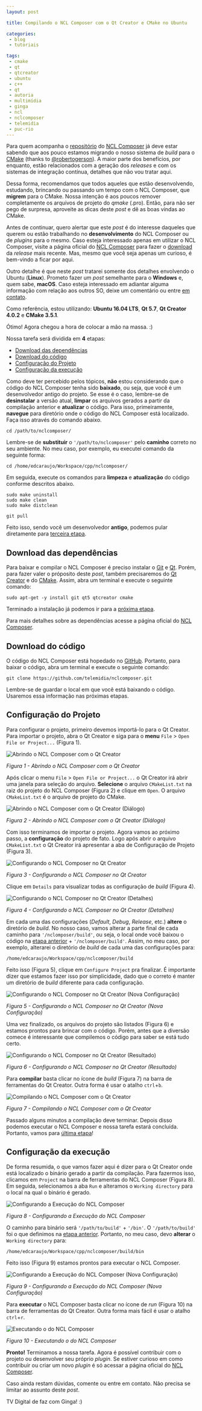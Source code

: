 ```yaml
---
layout: post

title: Compilando o NCL Composer com o Qt Creator e CMake no Ubuntu

categories: 
 - blog
 - tutoriais

tags:
 - cmake
 - qt
 - qtcreator
 - ubuntu
 - c++
 - qt
 - autoria
 - multimídia
 - ginga
 - ncl
 - nclcomposer
 - telemidia
 - puc-rio
---
```


Para quem acompanha o [repositório](https://github.com/telemidia/nclcomposer) do [NCL Composer](http://composer.telemidia.puc-rio.br/) já deve estar sabendo que aos pouco estamos migrando o nosso sistema de *build* para o [CMake](https://cmake.org/) (thanks to [@robertogerson](http://www.telemidia.puc-rio.br/~robertogerson/)). A maior parte dos benefícios, por enquanto, estão relacionados com a geração dos *releases* e com os sistemas de integração contínua, detalhes que não vou tratar aqui.

Dessa forma, recomendamos que todos aqueles que estão desenvolvendo, estudando, brincando ou passando um tempo com o NCL Composer, que **migrem** para o CMake. Nossa intenção é aos poucos remover completamente os arquivos de projeto do *qmake* (.pro). Então, para não ser pego de surpresa, aproveite as dicas deste *post* e dê as boas vindas ao CMake.

Antes de continuar, quero alertar que este *post* é do interesse daqueles que querem ou estão trabalhando no **desenvolvimento** do NCL Composer ou de *plugins* para o mesmo. Caso esteja interessado apenas em utilizar o NCL Composer, visite a página oficial do [NCL Composer](http://composer.telemidia.puc-rio.br/) para fazer o [download](http://composer.telemidia.puc-rio.br/en/download) da *release* mais recente. Mas, mesmo que você seja apenas um curioso, é bem-vindo a ficar por aqui.

Outro detalhe é que neste *post* tratarei somente dos detalhes envolvendo o Ubuntu (**Linux**). Prometo fazer um *post* semelhante para o **Windows** e, quem sabe, **macOS**. Caso esteja interessado em adiantar alguma informação com relação aos outros SO, deixe um comentário ou entre [em contato](/#contato).

Como referência, estou utilizando: **Ubuntu 16.04 LTS**, **Qt 5.7**, **Qt Creator 4.0.2** e **CMake 3.5.1**.

Ótimo! Agora chegou a hora de colocar a mão na massa. :)

Nossa tarefa será dividida em **4** etapas:

- [Download das dependências](#download-das-depend%c3%aancias)
- [Download do código](#download-do-c%c3%b3digo)
- [Configuração do Projeto](#configura%c3%a7%c3%a3o-do-projeto)
- [Configuração da execução](#configura%c3%a7%c3%a3o-da-execu%c3%a7%c3%a3o)

Como deve ter percebido pelos tópicos, **não** estou considerando que o código do NCL Composer tenha sido **baixado**, ou seja, que você é um desenvolvedor antigo do projeto. Se esse é o caso, lembre-se de **desinstalar** a versão atual, **limpar** os arquivos gerados a partir da compilação anterior e **atualizar** o código. Para isso, primeiramente, **navegue** para diretório onde o código do NCL Composer está localizado. Faça isso através do comando abaixo.

```
cd /path/to/nclcomposer/
```

Lembre-se de **substituir** o `'/path/to/nclcomposer'` pelo **caminho** correto no seu ambiente. No meu caso, por exemplo, eu executei comando da seguinte forma:

```
cd /home/edcaraujo/Workspace/cpp/nclcomposer/
```

Em seguida, execute os comandos para **limpeza** e **atualização** do código conforme descritos abaixo.

```
sudo make uninstall
sudo make clean
sudo make distclean

git pull
```

Feito isso, sendo você um desenvolvedor **antigo**, podemos pular diretamente para [terceira etapa](#configuração-do-projeto).

## Download das dependências

Para baixar e compilar o NCL Composer é preciso instalar o [Git](https://git-scm.com/) e [Qt](https://www.qt.io/). Porém, para fazer valer o próposito deste *post*, também precisaremos do [Qt Creator](https://www.qt.io/ide/) e do [CMake](https://cmake.org/). Assim, abra um terminal e execute o seguinte comando:

```
sudo apt-get -y install git qt5 qtcreator cmake
```

Terminado a instalação já podemos ir para a [próxima etapa](#download-do-código).

Para mais detalhes sobre as dependências acesse a página oficial do [NCL Composer](http://composer.telemidia.puc-rio.br/).

## Download do código

O código do NCL Composer está hopedado no [GitHub](https://github.com/telemidia/nclcomposer). Portanto, para baixar o código, abra um terminal e execute o seguinte comando:

```
git clone https://github.com/telemidia/nclcomposer.git
```

Lembre-se de guardar o local em que você está baixando o código. Usaremos essa informação nas próximas etapas.

## Configuração do Projeto

Para configurar o projeto, primeiro devemos importá-lo para o Qt Creator. Para importar o projeto, abra o Qt Creator e siga para o **menu** `File` > `Open File or Project...` (Figura 1).

![Abrindo o NCL Composer com o Qt Creator](/assets/images/posts/d3d3ee634288f7b291e5f69a3dc8a2cb.png)

*Figura 1 - Abrindo o NCL Composer com o Qt Creator*

Após clicar o menu `File` > `Open File or Project...` o Qt Creator irá abrir uma janela para seleção do arquivo. **Selecione** o arquivo `CMakeList.txt` na raiz do projeto do NCL Composer (Figura 2) e clique em `Open`. O arquivo `CMakeList.txt` é o arquivo de projeto do CMake.

![Abrindo o NCL Composer com o Qt Creator (Diálogo)](/assets/images/posts/971b865d634a8dc937d52005e7026d4f.png)

*Figura 2 - Abrindo o NCL Composer com o Qt Creator (Diálogo)*

Com isso terminamos de importar o projeto. Agora vamos ao próximo passo, a **configuração** do projeto de fato. Logo após abrir o arquivo `CMakeList.txt` o Qt Creator irá apresentar a aba de Configuração de Projeto (Figura 3).

![Configurando o NCL Composer no Qt Creator](/assets/images/posts/392d47ae1e70f97c7cb34b03cd509a9f.png)

*Figura 3 - Configurando o NCL Composer no Qt Creator*

Clique em `Details` para visualizar todas as configuração de *build* (Figura 4).

![Configurando o NCL Composer no Qt Creator (Detalhes)](/assets/images/posts/ea42b79a76fad5872690cef8e79f9001.png)

*Figura 4 - Configurando o NCL Composer no Qt Creator (Detalhes)*

Em cada uma das configurações (*Default*, *Debug*, *Release*, etc.) **altere** o diretório de *build*. No nosso caso, vamos alterar a parte final de cada caminho para `'/nclomposer/build'`, ou seja, o local onde você baixou o código na [etapa anterior](#download-do-código) + `'/nclomposer/build'`. Assim, no meu caso, por exemplo, alterarei o diretório de *build* de cada uma das configurações para:

```
/home/edcaraujo/Workspace/cpp/nclcomposer/build
```

Feito isso (Figura 5), clique em `Configure Project` pra finalizar. É importante dizer que estamos fazer isso por simplicidade, dado que o correto é manter um diretório de *build* diferente para cada configuração.

![Configurando o NCL Composer no Qt Creator (Nova Configuração)](/assets/images/posts/252abadf9bbd43191336592a7b5e5b49.png)

*Figura 5 - Configurando o NCL Composer no Qt Creator (Nova Configuração)*

Uma vez finalizado, os arquivos do projeto são listados (Figura 6) e estamos prontos para brincar com o código. Porém, antes que a diversão comece é interessante que compilemos o código para saber se está tudo certo.

![Configurando o NCL Composer no Qt Creator (Resultado)](/assets/images/posts/89fd05ce5a811ea0aa4234f7faecf929.png)

*Figura 6 - Configurando o NCL Composer no Qt Creator (Resultado)*

Para **compilar** basta clicar no ícone de *build* (Figura 7) na barra de ferramentas do Qt Creator. Outra forma é usar o atalho `ctrl`+`b`.

![Compilando o NCL Composer com o Qt Creator](/assets/images/posts/c5fe3b45de0286a98937dd7da2b7f171.png)

*Figura 7 - Compilando o NCL Composer com o Qt Creator*

Passado alguns minutos a compilação deve terminar. Depois disso podemos executar o NCL Composer e nossa tarefa estará concluída. Portanto, vamos para [última etapa](#configuração-da-execução)!

## Configuração da execução

De forma resumida, o que vamos fazer aqui é dizer para o Qt Creator onde está localizado o binário gerado a partir da compilação. Para fazermos isso, clicamos em `Project` na barra de ferramentas do NCL Composer (Figura 8). Em seguida, selecionamos a aba `Run` e alteramos o `Working directory` para o local na qual o binário é gerado.

![Configurando a Execução do NCL Composer](/assets/images/posts/ae37b64c77a7e50fc92d3d44600a35df.svg)

*Figura 8 - Configurando a Execução do NCL Composer*

O caminho para binário será `'/path/to/build'` + `'/bin'`. O `'/path/to/build'` foi o que definimos na [etapa anterior](#configuração-do-projeto). Portanto, no meu caso, devo **alterar** o `Working directory` para:

```
/home/edcaraujo/Workspace/cpp/nclcomposer/build/bin
```

Feito isso (Figura 9) estamos prontos para executar o NCL Composer.

![Configurando a Execução do NCL Composer (Nova Configuração)](/assets/images/posts/7139fe2d84f74b98a255fd889577822a.png)

*Figura 9 - Configurando a Execução do NCL Composer (Nova Configuração)*

Para **executar** o NCL Composer basta clicar no ícone de *run* (Figura 10) na barra de ferramentas do Qt Creator. Outra forma mais fácil é usar o atalho `ctrl`+`r`.

![Executando o do NCL Composer](/assets/images/posts/2b8c3cd71fed65488387f78ddcfb9617.svg)

*Figura 10 - Executando o do NCL Composer*

**Pronto!** Terminamos a nossa tarefa. Agora é possível contribuir com o projeto ou desenvolver seu próprio *plugin*. Se estiver curioso em como contribuir ou criar um novo *plugin* é só acessar a página oficial do [NCL Composer](http://composer.telemidia.puc-rio.br/).

Caso ainda restam dúvidas, comente ou entre em contato. Não precisa se limitar ao assunto deste *post*.

TV Digital de faz com Ginga! :)